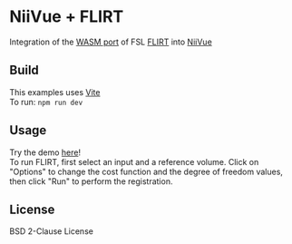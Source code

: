 # NiiVue + FLIRT

Integration of the [WASM port](https://github.com/wpmed92/WebMRI) of FSL [FLIRT](https://fsl.fmrib.ox.ac.uk/fsl/fslwiki/FLIRT) into [NiiVue](https://github.com/niivue/niivue)

## Build

This examples uses [Vite](https://vitejs.dev)<br>
To run:
`npm run dev`

## Usage

Try the demo [here](https://softwiredtech.github.io/niivue-flirt/)!<br>
To run FLIRT, first select an input and a reference volume. Click on "Options" to change the cost function and the degree of freedom values, then click "Run" to perform the registration.

## License

BSD 2-Clause License
